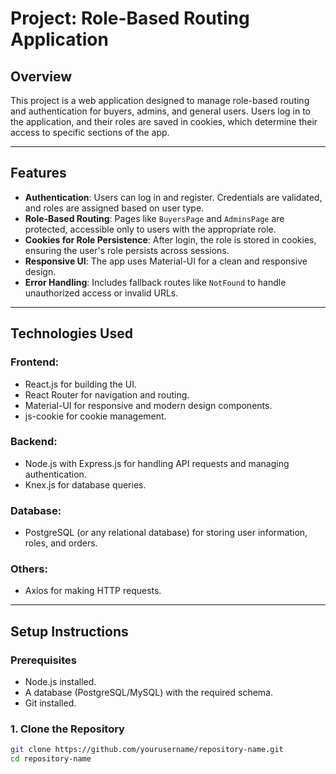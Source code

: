 # **Project: Role-Based Routing Application**

## **Overview**
This project is a web application designed to manage role-based routing and authentication for buyers, admins, and general users. Users log in to the application, and their roles are saved in cookies, which determine their access to specific sections of the app.

---

## **Features**
- **Authentication**: Users can log in and register. Credentials are validated, and roles are assigned based on user type.
- **Role-Based Routing**: Pages like `BuyersPage` and `AdminsPage` are protected, accessible only to users with the appropriate role.
- **Cookies for Role Persistence**: After login, the role is stored in cookies, ensuring the user's role persists across sessions.
- **Responsive UI**: The app uses Material-UI for a clean and responsive design.
- **Error Handling**: Includes fallback routes like `NotFound` to handle unauthorized access or invalid URLs.

---

## **Technologies Used**
### **Frontend**:
- React.js for building the UI.
- React Router for navigation and routing.
- Material-UI for responsive and modern design components.
- js-cookie for cookie management.

### **Backend**:
- Node.js with Express.js for handling API requests and managing authentication.
- Knex.js for database queries.

### **Database**:
- PostgreSQL (or any relational database) for storing user information, roles, and orders.

### **Others**:
- Axios for making HTTP requests.

---

## **Setup Instructions**
### **Prerequisites**
- Node.js installed.
- A database (PostgreSQL/MySQL) with the required schema.
- Git installed.

### **1. Clone the Repository**
```bash
git clone https://github.com/yourusername/repository-name.git
cd repository-name
